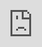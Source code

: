 # mountainclimber-vs
Project for our software engineering course

# How to build on Unity
<iframe width="360" height="202" style="position:absolute;top:0;left:0;width:100%;height:100%;" frameBorder="0" src="https://imgflip.com/embed/3xfb6x"></iframe></div><a href="https://imgflip.com/gif/3xfb6x">via Imgflip</a></div>
